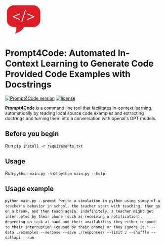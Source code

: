 <p center="left">
  <img alt="Prompt4Code logo" height="100" src="./dialog.png">
</p>

# Prompt4Code: Automated In-Context Learning to Generate Code Provided Code Examples with Docstrings

[![Prompt4Code version](https://img.shields.io/badge/Prompt4Code-v0.1.0-blue)](#)
[![license](https://img.shields.io/badge/license-MIT-green)](#)

**Prompt4Code** is a command line tool that facilitates in-context learning, automatically by reading local source code examples and extracting doctrings and turning them into a conversation with openai's GPT models.

## Before you begin

Run `pip install -r requirements.txt`

## Usage

Run `python main.py -h` or `python main.py --help`

## Usage example

`python main.py --prompt "write a simulation in python using simpy of a teacher's behavior in school. the teacher start with teaching, then go on a break, and then teach again, indefinitely. a teacher might get interrupted by their phone (such as receiving a notification). depending on task at hand and their availability they either respond to their interruption (caused by their phone) or they ignore it." --data ./examples --verbose --save ./responses/ --limit 3 --shuffle --callapi --run`
